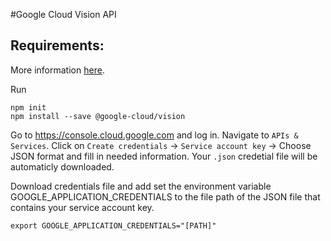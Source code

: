 #Google Cloud Vision API

## Requirements:

More information [here](https://cloud.google.com/vision/docs/face-tutorial).

Run 
```
npm init
npm install --save @google-cloud/vision
```

Go to https://console.cloud.google.com and log in. Navigate to `APIs & Services`. Click on `Create credentials` -> `Service account key` -> Choose JSON format and fill in needed information. Your `.json` credetial file will be automaticly downloaded. 

Download credentials file and add set the environment variable GOOGLE_APPLICATION_CREDENTIALS to the file path of the JSON file that contains your service account key. 
```
export GOOGLE_APPLICATION_CREDENTIALS="[PATH]"
```

 